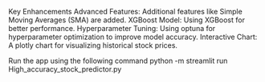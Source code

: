 Key Enhancements
Advanced Features: Additional features like Simple Moving Averages (SMA) are added.
XGBoost Model: Using XGBoost for better performance.
Hyperparameter Tuning: Using optuna for hyperparameter optimization to improve model accuracy.
Interactive Chart: A plotly chart for visualizing historical stock prices.


Run the app using the following command
python -m streamlit run High_accuracy_stock_predictor.py
